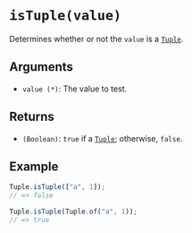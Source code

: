 # `isTuple(value)`

Determines whether or not the `value` is a [`Tuple`][Tuple].

## Arguments

* `value (*)`: The value to test.

## Returns

* `(Boolean)`: `true` if a [`Tuple`][Tuple]; otherwise, `false`.

## Example

```javascript
Tuple.isTuple(["a", 1]);
// => false

Tuple.isTuple(Tuple.of("a", 1));
// => true
```

[Tuple]: ..
